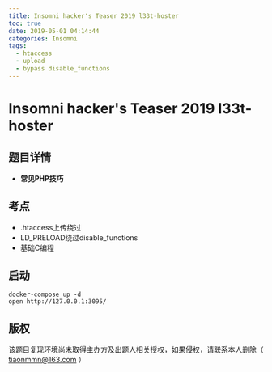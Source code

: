 ```yaml
---
title: Insomni hacker's Teaser 2019 l33t-hoster
toc: true
date: 2019-05-01 04:14:44
categories: Insomni
tags:
  - htaccess
  - upload
  - bypass disable_functions
---
```


# Insomni hacker's Teaser 2019 l33t-hoster

## 题目详情

- **常见PHP技巧**

## 考点

- .htaccess上传绕过
- LD_PRELOAD绕过disable_functions
- 基础C编程

## 启动

    docker-compose up -d
    open http://127.0.0.1:3095/

## 版权

该题目复现环境尚未取得主办方及出题人相关授权，如果侵权，请联系本人删除（ tiaonmmn@163.com ）
